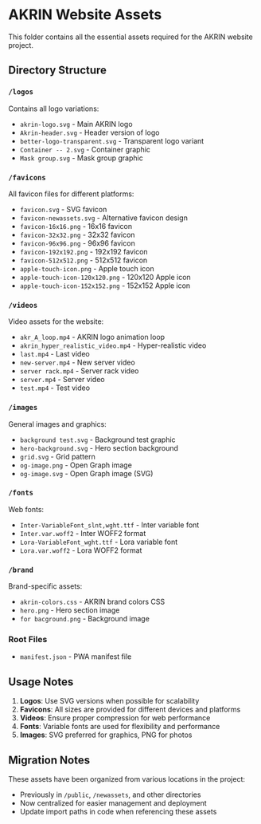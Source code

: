 # AKRIN Website Assets

This folder contains all the essential assets required for the AKRIN website project.

## Directory Structure

### `/logos`
Contains all logo variations:
- `akrin-logo.svg` - Main AKRIN logo
- `Akrin-header.svg` - Header version of logo
- `better-logo-transparent.svg` - Transparent logo variant
- `Container -- 2.svg` - Container graphic
- `Mask group.svg` - Mask group graphic

### `/favicons`
All favicon files for different platforms:
- `favicon.svg` - SVG favicon
- `favicon-newassets.svg` - Alternative favicon design
- `favicon-16x16.png` - 16x16 favicon
- `favicon-32x32.png` - 32x32 favicon
- `favicon-96x96.png` - 96x96 favicon
- `favicon-192x192.png` - 192x192 favicon
- `favicon-512x512.png` - 512x512 favicon
- `apple-touch-icon.png` - Apple touch icon
- `apple-touch-icon-120x120.png` - 120x120 Apple icon
- `apple-touch-icon-152x152.png` - 152x152 Apple icon

### `/videos`
Video assets for the website:
- `akr_A_loop.mp4` - AKRIN logo animation loop
- `akrin_hyper_realistic_video.mp4` - Hyper-realistic video
- `last.mp4` - Last video
- `new-server.mp4` - New server video
- `server rack.mp4` - Server rack video
- `server.mp4` - Server video
- `test.mp4` - Test video

### `/images`
General images and graphics:
- `background test.svg` - Background test graphic
- `hero-background.svg` - Hero section background
- `grid.svg` - Grid pattern
- `og-image.png` - Open Graph image
- `og-image.svg` - Open Graph image (SVG)

### `/fonts`
Web fonts:
- `Inter-VariableFont_slnt,wght.ttf` - Inter variable font
- `Inter.var.woff2` - Inter WOFF2 format
- `Lora-VariableFont_wght.ttf` - Lora variable font
- `Lora.var.woff2` - Lora WOFF2 format

### `/brand`
Brand-specific assets:
- `akrin-colors.css` - AKRIN brand colors CSS
- `hero.png` - Hero section image
- `for bacground.png` - Background image

### Root Files
- `manifest.json` - PWA manifest file

## Usage Notes

1. **Logos**: Use SVG versions when possible for scalability
2. **Favicons**: All sizes are provided for different devices and platforms
3. **Videos**: Ensure proper compression for web performance
4. **Fonts**: Variable fonts are used for flexibility and performance
5. **Images**: SVG preferred for graphics, PNG for photos

## Migration Notes

These assets have been organized from various locations in the project:
- Previously in `/public`, `/newassets`, and other directories
- Now centralized for easier management and deployment
- Update import paths in code when referencing these assets